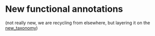 # New functional annotations

(not really new, we are recycling from elsewhere, but layering it on the [new_taxonomy](../new_taxonomy/))


